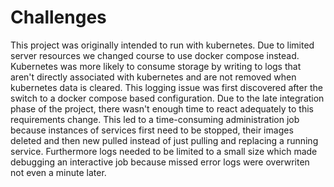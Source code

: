 # Challenges
This project was originally intended to run with kubernetes. Due to limited server resources we changed course to use docker compose instead. Kubernetes was more likely to consume storage by writing to logs that aren't directly associated with kubernetes and are not removed when kubernetes data is cleared. This logging issue was first discovered after the switch to a docker compose based configuration. Due to the late integration phase of the project, there wasn't enough time to react adequately to this requirements change. This led to a time-consuming administration job because instances of services first need to be stopped, their images deleted and then new pulled instead of just pulling and replacing a running service. Furthermore logs needed to be limited to a small size which made debugging an interactive job because missed error logs were overwriten not even a minute later.
